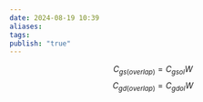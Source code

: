 ```yaml
---
date: 2024-08-19 10:39
aliases: 
tags: 
publish: "true"
---
```

$$
C_{gs(overlap)}=C_{gsol}W
$$
$$
C_{gd(overlap)}=C_{gdol}W
$$
